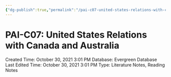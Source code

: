 ```yaml
---
{"dg-publish":true,"permalink":"/pai-c07-united-states-relations-with-canada-and-australia/"}
---
```


# PAI-C07: United States Relations with Canada and Australia

Created Time: October 30, 2021 3:01 PM
Database: Evergreen Database
Last Edited Time: October 30, 2021 3:01 PM
Type: Literature Notes, Reading Notes